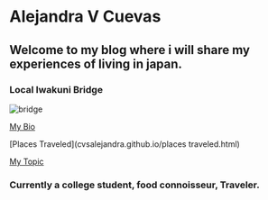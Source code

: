 # Alejandra V Cuevas 
##  Welcome to my blog where i will share my experiences of living in japan.
### Local Iwakuni Bridge 

![bridge](http://www.japan-guide.com/g2/6177_03.jpg)

[My Bio](bio.html)

[Places Traveled](cvsalejandra.github.io/places traveled.html) 
   

[My Topic](cvsalejandra.github.io/cvsalejandra.github.io/topic.html) 
     
### Currently a college student, food connoisseur, Traveler. 
  

